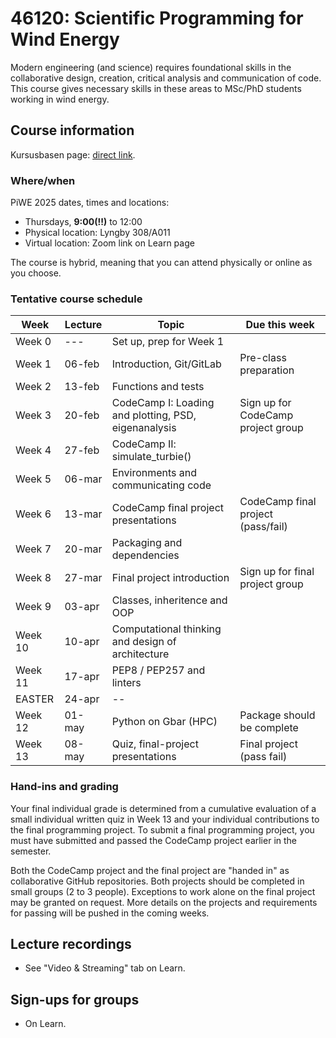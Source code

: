 # 46120: Scientific Programming for Wind Energy

Modern engineering (and science) requires foundational skills in the collaborative design,
creation, critical analysis and communication of code. This course gives necessary skills in
these areas to MSc/PhD students working in wind energy.

## Course information

Kursusbasen page: [direct link](https://kurser.dtu.dk/course/46120).

### Where/when

PiWE 2025 dates, times and locations:
 * Thursdays, **9:00(!!)** to 12:00
 * Physical location: Lyngby 308/A011
 * Virtual location: Zoom link on Learn page

The course is hybrid, meaning that you can attend physically or online as you choose.

### Tentative course schedule

| Week    | Lecture | Topic                                                | Due this week                      |
|---------|---------|------------------------------------------------------|------------------------------------|
| Week 0  | ---     | Set up, prep for Week 1                              |                                    |
| Week 1  | 06-feb  | Introduction, Git/GitLab                             | Pre-class preparation              |
| Week 2  | 13-feb  | Functions and tests                                  |                                    |
| Week 3  | 20-feb  | CodeCamp I: Loading and plotting, PSD, eigenanalysis | Sign up for CodeCamp project group |
| Week 4  | 27-feb  | CodeCamp II: simulate_turbie()                       |                                    |
| Week 5  | 06-mar  | Environments and communicating code                  |                                    |
| Week 6  | 13-mar  | CodeCamp final project presentations                 | CodeCamp final project (pass/fail) |
| Week 7  | 20-mar  | Packaging and dependencies                           |                                    |
| Week 8  | 27-mar  | Final project introduction                           | Sign up for final project group    |
| Week 9  | 03-apr  | Classes, inheritence and OOP                         |                                    |
| Week 10 | 10-apr  | Computational thinking and design of architecture    |                                    |
| Week 11 | 17-apr  | PEP8 / PEP257 and linters                            |                                    |
|  EASTER | 24-apr  | --                                                   |                                    |
| Week 12 | 01-may  | Python on Gbar (HPC)                                 | Package should be complete         |
| Week 13 | 08-may  | Quiz, final-project presentations                    | Final project (pass fail)          |

### Hand-ins and grading

Your final individual grade is determined from a cumulative evaluation of a small individual written quiz
in Week 13 and your individual contributions to the final programming project. To submit a final programming project,
you must have submitted and passed the CodeCamp project earlier in the semester.

Both the CodeCamp project and the final project are "handed in" as collaborative GitHub repositories. Both
projects should be completed in small groups (2 to 3 people). Exceptions to work alone on the final
project may be granted on request. More details on the projects and requirements for passing will
be pushed in the coming weeks.


## Lecture recordings

 * See "Video & Streaming" tab on Learn.


## Sign-ups for groups

 * On Learn.
